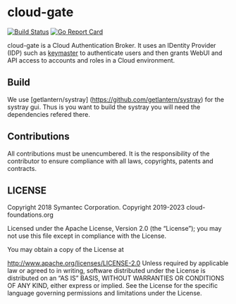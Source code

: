 # cloud-gate
[![Build Status](https://github.com/Cloud-Foundations/cloud-gate/actions/workflows/test.yml/badge.svg?query=branch%3Amaster)](https://github.com/Cloud-Foundations/cloud-gate/actions/workflows/test.yml?query=branch%3Amaster)
[![Go Report Card](https://goreportcard.com/badge/github.com/Cloud-Foundations/cloud-gate)](https://goreportcard.com/report/github.com/Cloud-Foundations/cloud-gate)

cloud-gate is a Cloud Authentication Broker. It uses an IDentity Provider (IDP)
such as [keymaster](https://github.com/Cloud-Foundations/keymaster) to authenticate users
and then grants WebUI and API access to accounts and roles in a Cloud
environment.

## Build

We use [getlantern/systray] (https://github.com/getlantern/systray) for the systray gui.
Thus is you want to build the systray you will need the dependencies refered there.


## Contributions

All contributions must be unencumbered. It is the responsibility of
the contributor to ensure compliance with all laws, copyrights,
patents and contracts.

## LICENSE

Copyright 2018 Symantec Corporation.
Copyright 2019-2023 cloud-foundations.org

Licensed under the Apache License, Version 2.0 (the “License”); you
may not use this file except in compliance with the License.

You may obtain a copy of the License at

http://www.apache.org/licenses/LICENSE-2.0 Unless required by
applicable law or agreed to in writing, software distributed under the
License is distributed on an “AS IS” BASIS, WITHOUT WARRANTIES OR
CONDITIONS OF ANY KIND, either express or implied. See the License for
the specific language governing permissions and limitations under the
License.
